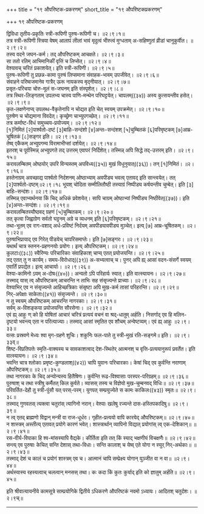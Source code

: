 +++
title = "१९ औपरिष्टक-प्रकरणम्"
short_title = "१९ औपरिष्टकप्रकरणम्"

+++
१९ औपरिष्टक-प्रकरणम्


द्विविधा तृतीय-प्रकृतिः स्त्री-रूपिणी पुरुष-रूपिणी च।   ॥२।९।१॥  
तत्र स्त्री-रूपिणी स्त्रिया वेषम् आलापं लीलां भावं मृदुत्वं भीरुत्वं मुग्धताम् अ-सहिष्णुतां व्रीडां चानुकुर्वीत।   ॥२।९।२॥  
तस्य वदने जघन-कर्म। तद् औपरिष्टकम् आचक्षते।   ॥२।९।३॥  
सा ततो रतिम् आभिमानिकीं वृत्तिं च लिप्सेत्।   ॥२।९।४॥  
वेश्यावच् चरितं प्रकाशयेत्। इति स्त्री-रूपिणी।   ॥२।९।५॥  
पुरुष-रूपिणी तु प्रछन्न-कामा पुरुषं लिप्समाना संवाहक-भावम् उपजीवेत्।   ॥२।९।६॥  
संवाहने परिष्वजमानेव गात्रैर् ऊरू नायकस्य मृद्नीयात्।   ॥२।९।७॥  
प्रसृत-परिचया चोरु-मूलं स-जघनम् इति संस्पृशेत्।   ॥२।९।८॥  
तत्र स्थिर-लिङ्गताम् उपलभ्य चास्य पाणि-मन्थेन परिघट्टयेत्। चापलम्((३४)) अस्य कुत्सयन्तीव हसेत्।   ॥२।९।९॥  
कृत-लक्षणेनाप्य् उपलब्ध-वैकृतेनापि न चोद्यत इति चेत् स्वयम् उपक्रमेत्।   ॥२।९।१०॥  
पुरुषेण च चोद्यमाना विवदेत्। कृच्छ्रेण चाभ्युपगच्छेत्।   ॥२।९।११॥  
तत्र कर्माष्ट-विधं समुच्चय-प्रयोज्यम्।   ॥२।९।१२॥  
[१]निमितं [२]पार्श्वतो-दष्टं [३]बाहिः-सन्दंशो [४]अन्तः-सन्दंशश् [५]चुम्बितकं [६]परिमृष्टकम् [७]आम्र-चूषितकं [८]सङ्गर इति।   ॥२।९।१३॥  
तेष्व् एकैकम् अभ्युपगम्य विरामाभीप्सां दर्शयेत्।   ॥२।९।१४॥  
इतरश् च पूर्वस्मिन्न् अभ्युपगते तद् उत्तरम् एवापरं निर्दिशेत्। तस्मिन्न् अपि सिद्धे तद्-उत्तरम् इति।   ॥२।९।१५॥  
करावलम्बितम् ओष्ठयोर् उपरि विन्यस्तम् अपविध्य((३५)) मुखं विधुनुयात्((३६))। तन् [१]निमितं।   ॥२।९।१६॥  
हस्तेनाग्रम् अवच्छाद्य पार्श्वतो निर्दशनम् ओष्ठाभ्याम् अवपीड्य भवत्व् एतावद् इति सान्त्वयेत्। तत् [२]पार्श्वतो-दष्टम्॥२।९।१८ भूयश् चोदिता सम्मीलितौष्ठी तस्याग्रं निष्पीड्य कर्षयन्तीव चुम्बेत्। इति [३] बाहिः-सन्दंशः।   ॥२।९।१७॥  
तस्मिन्न् एवाभ्यर्थनया किं चिद् अधिकं प्रवेशयेत्। सापि चाग्रम् ओष्ठाभ्यां निष्पीड्य निष्ठीवेत्((३७))। इति [४]अन्तः-सन्दंशः।   ॥२।९।१९॥  
करावलम्बितस्यौष्ठवद् ग्रहणं [५]चुम्बितकम्।   ॥२।९।२०॥  
तत् कृत्वा जिह्वाग्रेण सर्वतो घट्टनम् अग्रे च व्यधनम् इति [६]परिमृष्टकम्।   ॥२।९।२१॥  
तथा-भूतम् एव राग-वशाद् अर्ध-प्रविष्टं निर्दयम् अवपीड्यावपीड्य मुञ्चेत्। इत्य् [७] आम्र-चूषितकम्।   ॥२।९।२२॥  
पुरुषाभिप्रायाद् एव गिरेत् पीडयेच् चापरिसमाप्तेः। इति [७]सङ्गरः।   ॥२।९।२३॥  
यथार्थं चात्र स्तनन-प्रहणनयोः प्रयोगः। इत्य् औपरिष्टकम्।   ॥२।९।२४॥  
कुलटाः((३८)) स्वैरिण्यः परिचारिकाः संवाहिकाश् चाप्य् एतत् प्रयोजयन्ति।   ॥२।९।२५॥  
तद् एतत् तु न कार्यम्। समय-विरोधाद्((३९)) अ-सभ्यत्वाच् च। पुनर् अपि ह्य् आसां वदन-संसर्गे स्वयम् एवार्तिं प्रपद्येत। इत्य् आचार्याः।   ॥२।९।२६॥  
वेश्या-कामिनो ऽयम् अ-दोषः((४०))। अन्यतो ऽपि परिहार्यः स्यात्। इति वात्स्यायनः।   ॥२।९।२७॥  
तस्माद् यास् त्व् औपरिष्टकम् आचरन्ति न ताभिः सह संसृज्यन्ते प्राच्याः।   ॥२।९।२८॥  
वेश्याभिर् एव न संसृज्यन्ते आहिच्छत्रिकाः संसृष्टा अपि मुख-कर्म तासां परिहरन्ति।   ॥२।९।२९॥  
निर्-अपेक्षाः साकेताः((४१)) संसृज्यन्ते।   ॥२।९।३०॥  
न तु स्वयम् औपरिष्टकम् आचरन्ति नागरकाः।   ॥२।९।३१॥  
सर्वम् अ-विशङ्कया प्रयोजयन्ति सौरसेनाः।   ॥२।९।३२॥  
एवं ह्य् आहुः ण् को हि योषितां आचारं चरित्रं प्रत्ययं वचनं वा श्रद्-धातुम् अर्हति। निसर्गाद् एव हि मलिन-दृष्टयो भवन्त्य् एता न परित्याज्याः। तस्माद् आसां स्मृतित एव शौचम् अन्वेष्टव्यम्। एवं ह्य् आहुः   ॥२।९।३३॥  
वत्सः प्रस्रवणे मेध्यः श्वा मृग-ग्रहणे शुचिः। शकुनिः फल-पाते तु स्त्री-मुखं रति-सङ्गमे॥ इति।   ॥२।९।३३व्॥  
शिष्ट-विप्रतिपत्तेः स्मृति-वाक्यस्य च सावकाशत्वाद् देश-स्थितेर् आत्मनश् च वृत्ति-प्रत्ययानुरूपं प्रवर्तेत। इति वात्स्यायनः।   ॥२।९।३४॥  
भवन्ति चात्र श्लोकाः प्रमृष्ट-कुण्डलाश्((४२)) चापि युवानः परिचारकाः। केषां चिद् एव कुर्वन्ति नराणाम् औपरिष्टकम्॥   ॥२।९।३५॥  
तथा नागरकाः के चिद् अन्योन्यस्य हितैषिणः। कुर्वन्ति रूढ-विश्वासाः परस्पर-परिग्रहम्॥   ॥२।९।३६॥  
पुरुषाश् च तथा स्त्रीषु कर्मैतत् किल कुर्वते। व्यासस् तस्य च विज्ञेयो मुख-चुम्बनवद् विधिः॥   ॥२।९।३७॥  
परिवर्तित-देहौ तु स्त्री-पुंसौ यत् परस्-परम्। युगपत् सम्प्रयुज्येते स कामः काकिलः((४३)) स्मृतः॥   ॥२।९।३८॥  
तस्माद् गुणवतस् त्यक्त्वा चतुरांस् त्यागिनो नरान्। वेश्याः खलेषु रज्यन्ते दास-हस्तिपकादिषु॥   ॥२।९।३९॥  
न त्व् एतद् ब्राह्मणो विद्वान् मन्त्री वा राज-धूर्धरः। गृहीत-प्रत्ययो वापि कारयेद् औपरिष्टकम्॥   ॥२।९।४०॥  
न शास्त्रम् अस्तीत्य् एतावत् प्रयोगे कारणं भवेत्। शास्त्रार्थान् व्यापिनो विद्यात् प्रयोगांस् त्व् एक-देशिकान्॥   ॥२।९।४१॥  
रस-वीर्य-विपाका हि श्व-मांसस्यापि वैद्यके। कीर्तिता इति तत् किं स्याद् भक्षणीयं विचक्षणैः॥   ॥२।९।४२॥  
सन्त्य् एव पुरुषाः केचित् सन्ति देशास् तथा-विधाः। सन्ति कालाश् च येष्व् एते योगा न स्युर् निर्-अर्थकाः॥   ॥२।९।४३॥  
तस्माद् देशं च कालं च प्रयोगं शास्त्रम् एव च। आत्मानं चापि सम्प्रेक्ष्य योगान् युञ्जीत वा न वा॥   ॥२।९।४४॥  
अर्थस्यास्य रहस्यत्वाच् चलत्वान् मनसस् तथा। कः कदा किं कुतः कुर्याद् इति को ज्ञातुम् अर्हति॥ ॥२।९।४५॥  

इति श्रीवात्यायनीये कामसूत्रे साम्प्रयोगिके द्वितीये ऽधिकरणे औपरिष्टकं नवमो ऽध्यायः। आदितश् चतुर्दशः। ॥२।९च्॥  


**************************************************************************  